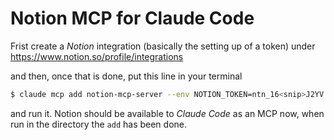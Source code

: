 # Notion MCP for Claude Code

Frist create a *Notion* integration (basically the setting up of a token) under https://www.notion.so/profile/integrations

and then, once that is done, put this line in your terminal 

```bash
$ claude mcp add notion-mcp-server --env NOTION_TOKEN=ntn_16<snip>J2YV -- npx @notionhq/notion-mcp-server
```

and run it. Notion should be available to *Claude Code* as an MCP now, when run in the directory the `add` has been done.
